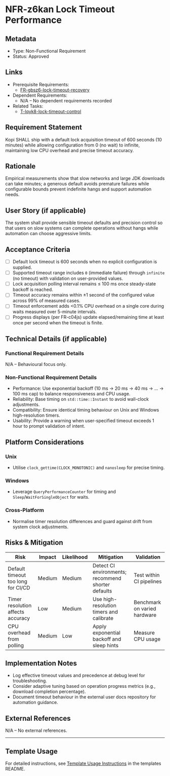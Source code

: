 # NFR-z6kan Lock Timeout Performance

## Metadata

- Type: Non-Functional Requirement
- Status: Approved
  <!-- Draft: Under discussion | Approved: Ready for implementation | Rejected: Decision made not to pursue this requirement -->

## Links

- Prerequisite Requirements:
  - [FR-gbsz6-lock-timeout-recovery](../requirements/FR-gbsz6-lock-timeout-recovery.md)
- Dependent Requirements:
  - N/A – No dependent requirements recorded
- Related Tasks:
  - [T-lqyk8-lock-timeout-control](../tasks/T-lqyk8-lock-timeout-control/README.md)

## Requirement Statement

Kopi SHALL ship with a default lock acquisition timeout of 600 seconds (10 minutes) while allowing configuration from 0 (no wait) to infinite, maintaining low CPU overhead and precise timeout accuracy.

## Rationale

Empirical measurements show that slow networks and large JDK downloads can take minutes; a generous default avoids premature failures while configurable bounds prevent indefinite hangs and support automation needs.

## User Story (if applicable)

The system shall provide sensible timeout defaults and precision control so that users on slow systems can complete operations without hangs while automation can choose aggressive limits.

## Acceptance Criteria

- [ ] Default lock timeout is 600 seconds when no explicit configuration is supplied.
- [ ] Supported timeout range includes `0` (immediate failure) through `infinite` (no timeout) with validation on user-provided values.
- [ ] Lock acquisition polling interval remains ≤ 100 ms once steady-state backoff is reached.
- [ ] Timeout accuracy remains within ±1 second of the configured value across 99% of measured cases.
- [ ] Timeout enforcement adds <0.1% CPU overhead on a single core during waits measured over 5-minute intervals.
- [ ] Progress displays (per FR-c04js) update elapsed/remaining time at least once per second when the timeout is finite.

## Technical Details (if applicable)

### Functional Requirement Details

N/A – Behavioural focus only.

### Non-Functional Requirement Details

- Performance: Use exponential backoff (10 ms → 20 ms → 40 ms → … → 100 ms cap) to balance responsiveness and CPU usage.
- Reliability: Base timing on `std::time::Instant` to avoid wall-clock adjustments.
- Compatibility: Ensure identical timing behaviour on Unix and Windows high-resolution timers.
- Usability: Provide a warning when user-specified timeout exceeds 1 hour to prompt validation of intent.

## Platform Considerations

### Unix

- Utilise `clock_gettime(CLOCK_MONOTONIC)` and `nanosleep` for precise timing.

### Windows

- Leverage `QueryPerformanceCounter` for timing and `Sleep`/`WaitForSingleObject` for waits.

### Cross-Platform

- Normalise timer resolution differences and guard against drift from system clock adjustments.

## Risks & Mitigation

| Risk                               | Impact | Likelihood | Mitigation                                         | Validation                   |
| ---------------------------------- | ------ | ---------- | -------------------------------------------------- | ---------------------------- |
| Default timeout too long for CI/CD | Medium | Medium     | Detect CI environments; recommend shorter defaults | Test within CI pipelines     |
| Timer resolution affects accuracy  | Low    | Medium     | Use high-resolution timers and calibrate           | Benchmark on varied hardware |
| CPU overhead from polling          | Medium | Low        | Apply exponential backoff and sleep hints          | Measure CPU usage            |

## Implementation Notes

- Log effective timeout values and precedence at debug level for troubleshooting.
- Consider adaptive tuning based on operation progress metrics (e.g., download completion percentage).
- Document timeout behaviour in the external user docs repository for automation guidance.

## External References

N/A – No external references.

---

## Template Usage

For detailed instructions, see [Template Usage Instructions](../templates/README.md#individual-requirement-template-requirementsmd) in the templates README.
